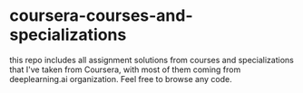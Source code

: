 # coursera-courses-and-specializations
this repo includes all assignment solutions from courses and specializations that I've taken from Coursera, with most of them coming from deeplearning.ai organization. Feel free to browse any code.

